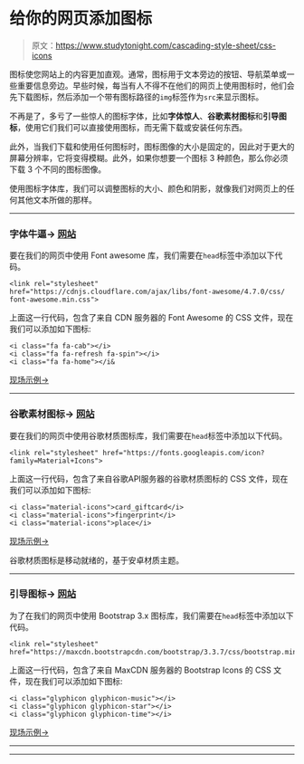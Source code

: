 # 给你的网页添加图标

> 原文：<https://www.studytonight.com/cascading-style-sheet/css-icons>

图标使您网站上的内容更加直观。通常，图标用于文本旁边的按钮、导航菜单或一些重要信息旁边。早些时候，每当有人不得不在他们的网页上使用图标时，他们会先下载图标，然后添加一个带有图标路径的`img`标签作为`src`来显示图标。

不再是了，多亏了一些惊人的图标字体，比如**字体惊人**、**谷歌素材图标**和**引导图标**，使用它们我们可以直接使用图标，而无需下载或安装任何东西。

此外，当我们下载和使用任何图标时，图标图像的大小是固定的，因此对于更大的屏幕分辨率，它将变得模糊。此外，如果你想要一个图标 3 种颜色，那么你必须下载 3 个不同的图标图像。

使用图标字体库，我们可以调整图标的大小、颜色和阴影，就像我们对网页上的任何其他文本所做的那样。

* * *

### 字体牛逼→ [网站](http://fontawesome.io/)

要在我们的网页中使用 Font awesome 库，我们需要在`head`标签中添加以下代码。

```
<link rel="stylesheet" href="https://cdnjs.cloudflare.com/ajax/libs/font-awesome/4.7.0/css/
font-awesome.min.css">
```

上面这一行代码，包含了来自 CDN 服务器的 Font Awesome 的 CSS 文件，现在我们可以添加如下图标:

```
<i class="fa fa-cab"></i>
<i class="fa fa-refresh fa-spin"></i>
<i class="fa fa-home"></i&
```

[现场示例→](/code/playground/web?file=css-using_font_awesome)

* * *

### 谷歌素材图标→ [网站](https://www.google.com/design/icons/)

要在我们的网页中使用谷歌材质图标库，我们需要在`head`标签中添加以下代码。

```
<link rel="stylesheet" href="https://fonts.googleapis.com/icon?family=Material+Icons">
```

上面这一行代码，包含了来自谷歌API服务器的谷歌材质图标的 CSS 文件，现在我们可以添加如下图标:

```
<i class="material-icons">card_giftcard</i>
<i class="material-icons">fingerprint</i>
<i class="material-icons">place</i>
```

[现场示例→](/code/playground/web?file=css-using_google_icons)

谷歌材质图标是移动就绪的，基于安卓材质主题。

* * *

### 引导图标→ [网站](https://getbootstrap.com/docs/3.3/components/)

为了在我们的网页中使用 Bootstrap 3.x 图标库，我们需要在`head`标签中添加以下代码。

```
<link rel="stylesheet" href="https://maxcdn.bootstrapcdn.com/bootstrap/3.3.7/css/bootstrap.min.css">
```

上面这一行代码，包含了来自 MaxCDN 服务器的 Bootstrap Icons 的 CSS 文件，现在我们可以添加如下图标:

```
<i class="glyphicon glyphicon-music"></i>
<i class="glyphicon glyphicon-star"></i>
<i class="glyphicon glyphicon-time"></i>
```

[现场示例→](/code/playground/web?file=css-using_bootstrap_icons)

* * *

* * *